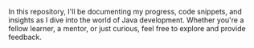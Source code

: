 In this repository, I'll be documenting my progress, code snippets, and insights as I dive into the world of Java development. Whether you're a fellow learner, a mentor, or just curious, feel free to explore and provide feedback.
